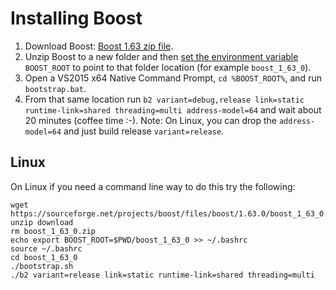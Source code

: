 # Installing Boost

1. Download Boost: [Boost 1.63 zip file](https://sourceforge.net/projects/boost/files/boost/1.63.0/boost_1_63_0.zip/download).
2. Unzip Boost to a new folder and then [set the environment variable](http://www.computerhope.com/issues/ch000549.htm) `BOOST_ROOT` to point to that folder location (for example `boost_1_63_0`).
3. Open a VS2015 x64 Native Command Prompt, `cd %BOOST_ROOT%`, and run `bootstrap.bat`.
4. From that same location run 
`b2 variant=debug,release link=static runtime-link=shared threading=multi address-model=64`
and wait about 20 minutes (coffee time :-). Note: On Linux, you can drop the `address-model=64` and just build release `variant=release`.


## Linux 

On Linux if you need a command line way to do this try the following:

````
wget https://sourceforge.net/projects/boost/files/boost/1.63.0/boost_1_63_0.zip/download
unzip download
rm boost_1_63_0.zip
echo export BOOST_ROOT=$PWD/boost_1_63_0 >> ~/.bashrc
source ~/.bashrc
cd boost_1_63_0
./bootstrap.sh
./b2 variant=release link=static runtime-link=shared threading=multi
````
